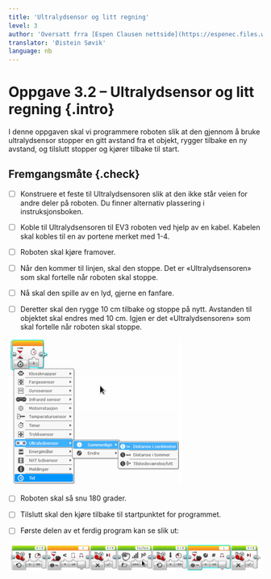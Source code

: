 ```yaml
---
title: 'Ultralydsensor og litt regning'
level: 3
author: 'Oversatt frra [Espen Clausen nettside](https://espenec.files.wordpress.com/2015/09/lego-mindstorms-del-3-2.pdf)'
translator: 'Øistein Søvik'
language: nb
---
```



# Oppgave 3.2 – Ultralydsensor og litt regning {.intro}

I denne oppgaven skal vi programmere roboten slik at den gjennom å bruke
ultralydsensor stopper en gitt avstand fra et objekt, rygger tilbake en ny
avstand, og tilslutt stopper og kjører tilbake til start.

## Fremgangsmåte {.check}

- [ ] Konstruere et feste til Ultralydsensoren slik at den ikke står veien for
      andre deler på roboten. Du finner alternativ plassering i
      instruksjonsboken.

- [ ] Koble til Ultralydsensoren til EV3 roboten ved hjelp av en kabel. Kabelen
      skal kobles til en av portene merket med 1-4.

- [ ] Roboten skal kjøre framover.

- [ ] Når den kommer til linjen, skal den stoppe. Det er «Ultralydsensoren» som
      skal fortelle når roboten skal stoppe.

- [ ] Nå skal den spille av en lyd, gjerne
en fanfare.

- [ ] Deretter skal den rygge 10 cm tilbake og stoppe på nytt. Avstanden til
      objektet skal endres med 10 cm. Igjen er det «Ultralydsensoren» som skal
      fortelle når roboten skal stoppe.

![Bilde av ultralydsensoren](lego_mindstorms_regning_1.png)

- [ ] Roboten skal så snu 180 grader.

- [ ] Tilslutt skal den kjøre tilbake til startpunktet for programmet.

- [ ] Første delen av et ferdig program kan se slik ut: 

![Bilde av ultralydsensoren](lego_mindstorms_regning_2.png)

